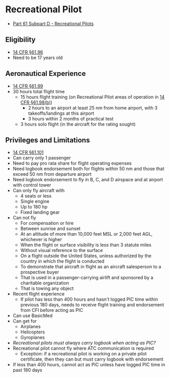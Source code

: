 # Recreational Pilot

* [Part 61 Subpart D - Recreational Pilots](https://www.ecfr.gov/current/title-14/chapter-I/subchapter-D/part-61/subpart-D?toc=1)

## Eligibility

* [14 CFR &sect;61.96](https://www.ecfr.gov/current/title-14/chapter-I/subchapter-D/part-61/subpart-D/section-61.96)
* Need to be 17 years old

## Aeronautical Experience

* [14 CFR &sect;61.99](https://www.ecfr.gov/current/title-14/chapter-I/subchapter-D/part-61/subpart-D/section-61.99)
* 30 hours total flight time
  * 15 hours flight training (on Recreational Pilot areas of operation in [14 CFR &sect;61.98(b)](https://www.ecfr.gov/current/title-14/chapter-I/subchapter-D/part-61/subpart-D/section-61.98#p-61.98(b)))
    * 2 hours to an airport at least 25 nm from home airport, with 3 takeoffs/landings at this airport
    * 3 hours within 2 months of practical test
  * 3 hours solo flight (in the aircraft for the rating sought)

## Privileges and Limitations

* [14 CFR &sect;61.101](https://www.ecfr.gov/current/title-14/chapter-I/subchapter-D/part-61/subpart-D/section-61.101)
* Can carry only 1 passenger
* Need to pay pro rata share for flight operating expenses
* Need logbook endorsement both for flights within 50 nm and those that exceed 50 nm from departure airport
* Need logbook endorsement to fly in B, C, and D airspace and at airport with control tower
* Can only fly aircraft with
  * 4 seats or less
  * Single engine
  * Up to 180 hp
  * Fixed landing gear
* Can not fly
  * For compensation or hire
  * Between sunrise and sunset
  * At an altitude of more than 10,000 feet MSL or 2,000 feet AGL, whichever is higher
  * When the flight or surface visibility is less than 3 statute miles
  * Without visual reference to the surface
  * On a flight outside the United States, unless authorized by the country in which the flight is conducted
  * To demonstrate that aircraft in flight as an aircraft salesperson to a prospective buyer
  * That is used in a passenger-carrying airlift and sponsored by a charitable organization
  * That is towing any object
* Recent flight experience
  * If pilot has less than 400 hours and hasn't logged PIC time within previous 180 days, needs to receive flight training and endorsement from CFI before acting as PIC
* Can use BasicMed
* Can get for
  * Airplanes
  * Helicopters
  * Gyroplanes
* *Recreational pilots must always carry logbook when acting as PIC?*
* Recreational pilot cannot fly where ATC communication is required
  * Exception: if a recreational pilot is working on a private pilot certificate, then they can but must carry logbook with endorsement
* If less than 400 hours, cannot act as PIC unless have logged PIC time in past 180 days
